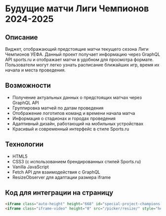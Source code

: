 # Будущие матчи Лиги Чемпионов 2024-2025

## Описание

Виджет, отображающий предстоящие матчи текущего сезона Лиги Чемпионов УЕФА. Данный проект получает информацию через GraphQL API sports.ru и отображает матчи в удобном для просмотра формате. Пользователи могут легко узнать расписание ближайших игр, время их начала и места проведения.

## Возможности

- Получение актуальных данных о предстоящих матчах через GraphQL API
- Группировка матчей по датам проведения
- Отображение логотипов команд и времени начала матча
- Информация о стадионах и городах проведения
- Адаптивный дизайн, работающий на мобильных устройствах
- Красивый и современный интерфейс в стиле Sports.ru

## Технологии

- HTML5
- CSS3 (с использованием брендированных стилей Sports.ru)
- Vanilla JavaScript
- Fetch API для взаимодействия с GraphQL
- ResizeObserver для адаптации размера iframe

## Код для интеграции на страницу

```html
<iframe class="auto-height" height="668" id="special-project-champions-league-matches" src="https://vibe-coding-blush.vercel.app/projects/champions-league-matches/index.html" style="border: 0px;" width="100%"></iframe>
<iframe class="iframe-video" height="0" src="/picker/resize/" style="height: 0px; display:none;" width="730"></iframe>
``` 